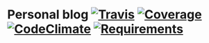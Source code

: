 # Personal blog [![Travis][build-badge]][build-status] [![Coverage][coverage-badge]][coverage-status] [![CodeClimate][codeclimate-badge]][codeclimate-status] [![Requirements][requirements-badge]][requirements-status]

<!-- Definitions -->

[build-badge]: https://img.shields.io/travis/magarcia/blog/master.svg
[build-status]: https://travis-ci.org/magarcia/blog
[coverage-badge]: https://api.codeclimate.com/v1/badges/39f857d5f9d48d9e6e51/test_coverage
[coverage-status]: https://codeclimate.com/github/magarcia/blog/test_coverage
[codeclimate-badge]: https://api.codeclimate.com/v1/badges/39f857d5f9d48d9e6e51/maintainability
[codeclimate-status]: https://codeclimate.com/github/magarcia/blog/maintainability
[requirements-badge]: https://badges.greenkeeper.io/magarcia/blog.svg
[requirements-status]: https://greenkeeper.io/
